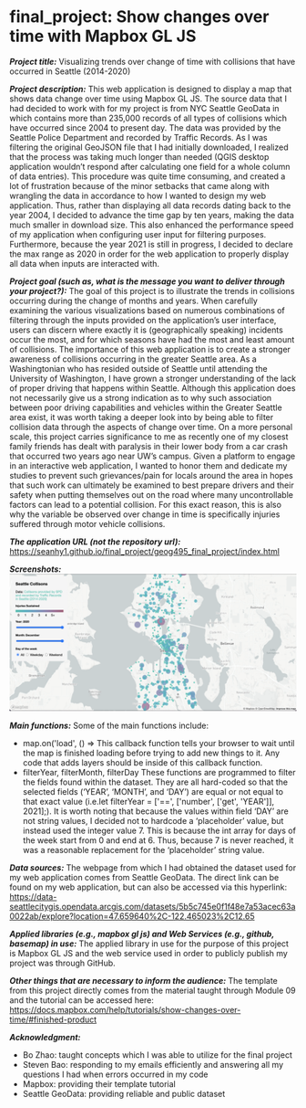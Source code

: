# final_project: Show changes over time with Mapbox GL JS

***Project title:***
Visualizing trends over change of time with collisions that have occurred in Seattle (2014-2020)


***Project description:***
This web application is designed to display a map that shows data change over time using Mapbox GL JS. The source data that I had decided to work with for my project is from NYC Seattle GeoData in which contains more than 235,000 records of all types of collisions which have occurred since 2004 to present day. The data was provided by the Seattle Police Department and recorded by Traffic Records. As I was filtering the original GeoJSON file that I had initially downloaded, I realized that the process was taking much longer than needed (QGIS desktop application wouldn’t respond after calculating one field for a whole column of data entries). This procedure was quite time consuming, and created a lot of frustration because of the minor setbacks that came along with wrangling the data in accordance to how I wanted to design my web application. Thus, rather than displaying all data records dating back to the year 2004, I decided to advance the time gap by ten years, making the data much smaller in download size. This also enhanced the performance speed of my application when configuring user input for filtering purposes. Furthermore, because the year 2021 is still in progress, I decided to declare the max range as 2020 in order for the web application to properly display all data when inputs are interacted with.

***Project goal (such as, what is the message you want to deliver through your project?):***
The goal of this project is to illustrate the trends in collisions occurring during the change of months and years. When carefully examining the various visualizations based on numerous combinations of filtering through the inputs provided on the application’s user interface, users can discern where exactly it is (geographically speaking) incidents occur the most, and for which seasons have had the most and least amount of collisions. The importance of this web application is to create a stronger awareness of collisions occurring in the greater Seattle area. As a Washingtonian who has resided outside of Seattle until attending the University of Washington, I have grown a stronger understanding of the lack of proper driving that happens within Seattle. Although this application does not necessarily give us a strong indication as to why such association between poor driving capabilities and vehicles within the Greater Seattle area exist, it was worth taking a deeper look into by being able to filter collision data through the aspects of change over time. On a more personal scale, this project carries significance to me as recently one of my closest family friends has dealt with paralysis in their lower body from a car crash that occurred two years ago near UW’s campus. Given a platform to engage in an interactive web application, I wanted to honor them and dedicate my studies to prevent such grievances/pain for locals around the area in hopes that such work can ultimately be examined to best prepare drivers and their safety when putting themselves out on the road where many uncontrollable factors can lead to a potential collision. For this exact reason, this is also why the variable be observed over change in time is specifically injuries suffered through motor vehicle collisions.


***The application URL (not the repository url):***
https://seanhy1.github.io/final_project/geog495_final_project/index.html

***Screenshots:***
![Alt text](/geog495_final_project/assets/seattle_collisions.png?raw=true)

***Main functions:***
Some of the main functions include:
- map.on('load', () => 
This callback function tells your browser to wait until the map is finished loading before trying to add new things to it. Any code that adds layers should be inside of this callback function. 
- filterYear, filterMonth, filterDay
These functions are programmed to filter the fields found within the dataset. They are all hard-coded so that the selected fields (‘YEAR’, ‘MONTH’, and ‘DAY’) are equal or not equal to that exact value
(i.e.let filterYear = ['==', ['number', ['get', 'YEAR']], 2021];). It is worth noting that because the values within field ‘DAY’ are not string values, I decided not to hardcode a ‘placeholder’ value, but instead used the integer value 7. This is because the int array for days of the week start from 0 and end at 6. Thus, because 7 is never reached, it was a reasonable replacement for the ‘placeholder’ string value. 

***Data sources:***
The webpage from which I had obtained the dataset used for my web application comes from Seattle GeoData. The direct link can be found on my web application, but can also be accessed via this hyperlink: https://data-seattlecitygis.opendata.arcgis.com/datasets/5b5c745e0f1f48e7a53acec63a0022ab/explore?location=47.659640%2C-122.465023%2C12.65

***Applied libraries (e.g., mapbox gl js) and Web Services (e.g., github, basemap) in use:***
The applied library in use for the purpose of this project is Mapbox GL JS and the web service used in order to publicly publish my project was through GitHub. 

***Other things that are necessary to inform the audience:***
The template from this project directly comes from the material taught through Module 09 and the tutorial can be accessed here: https://docs.mapbox.com/help/tutorials/show-changes-over-time/#finished-product

***Acknowledgment:***
- Bo Zhao: taught concepts which I was able to utilize for the final project
- Steven Bao: responding to my emails efficiently and answering all my questions I had when errors occurred in my code
- Mapbox: providing their template tutorial
- Seattle GeoData: providing reliable and public dataset
